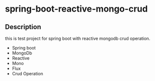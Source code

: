 # spring-boot-reactive-mongo-crud

## Description
this is test project for spring boot with reactive mongodb crud operation.

- Spring boot
- MongoDb
- Reactive
- Mono
- Flux
- Crud Operation